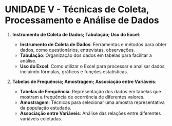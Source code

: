 # UNIDADE V - Técnicas de Coleta, Processamento e Análise de Dados

1. **Instrumento de Coleta de Dados; Tabulação; Uso do Excel**:
   - **Instrumento de Coleta de Dados**: Ferramentas e métodos para obter dados, como questionários, entrevistas, observações.
   - **Tabulação**: Organização dos dados em tabelas para facilitar a análise.
   - **Uso do Excel**: Como utilizar o Excel para processar e analisar dados, incluindo fórmulas, gráficos e funções estatísticas.

2. **Tabelas de Frequência; Amostragem; Associação entre Variáveis**:
   - **Tabelas de Frequência**: Representação dos dados em tabelas que mostram a frequência de ocorrência de diferentes valores.
   - **Amostragem**: Técnicas para selecionar uma amostra representativa da população estudada.
   - **Associação entre Variáveis**: Análise das relações entre diferentes variáveis coletadas.

